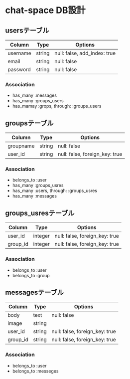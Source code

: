 # chat-space DB設計
## usersテーブル
|Column|Type|Options|
|------|----|-------|
|username|string|null: false, add_index: true|
|email|string|null: false|
|password|string|null: false|

### Association
- has_many :messages
- has_many :groups_users
- has_mamay :grops, through: :groups_users

## groupsテーブル
|Column|Type|Options|
|------|----|-------|
|groupname|string|null: false|
|user_id|string|null: false, foreign_key: true|
### Association
- belongs_to :user
- has_many :groups_usres
- has_many :users, through: :groups_usres
- has_many :messages

## groups_usresテーブル
|Column|Type|Options|
|------|----|-------|
|user_id|integer|null: false, foreign_key: true|
|group_id|integer|null: false, foreign_key: true|
### Association
- belongs_to :user
- belongs_to :group

## messagesテーブル
|Column|Type|Options|
|------|----|-------|
|body|text|null: false|
|image|string||
|user_id|string|null: false, foreign_key: true|
|group_id|string|null: false, foreign_key: true|
### Association
- belongs_to :user
- belongs_to :messeges
